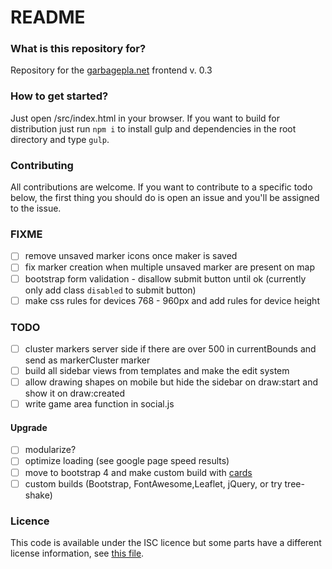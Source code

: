 # README #

### What is this repository for?
Repository for the [garbagepla.net](https://www.garbagepla.net) frontend v. 0.3

### How to get started?
Just open /src/index.html in your browser. If you want to build for distribution just run `npm i` to install gulp and dependencies in the root directory and type `gulp`.

### Contributing
All contributions are welcome. If you want to contribute to a specific todo below, the first thing you should do is open an issue and you'll be assigned to the issue.

### FIXME
- [ ] remove unsaved marker icons once maker is saved
- [ ] fix marker creation when multiple unsaved marker are present on map
- [ ] bootstrap form validation - disallow submit button until ok (currently only add class `disabled` to submit button)
- [ ] make css rules for devices 768 - 960px and add rules for device height

### TODO
- [ ] cluster markers server side if there are over 500 in currentBounds and send as markerCluster marker
- [ ] build all sidebar views from templates and make the edit system
- [ ] allow drawing shapes on mobile but hide the sidebar on draw:start and show it on draw:created
- [ ] write game area function in social.js

#### Upgrade
- [ ] modularize?
- [ ] optimize loading (see google page speed results)
- [ ] move to bootstrap 4 and make custom build with [cards](http://v4-alpha.getbootstrap.com/components/card)
- [ ] custom builds (Bootstrap, FontAwesome,Leaflet, jQuery, or try tree-shake)

### Licence
This code is available under the ISC licence but some parts have a different license information, see [this file](https://github.com/garbageplanet/web-ui/blob/dev/license.md).